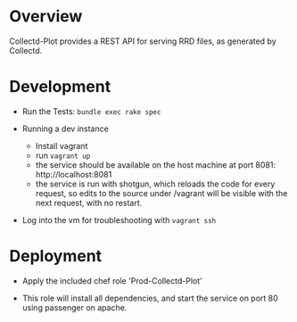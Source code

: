 
# Overview

  Collectd-Plot provides a REST API for serving RRD files, as generated by Collectd.

# Development

  * Run the Tests: `bundle exec rake spec`

  * Running a dev instance
    - Install vagrant
    - run `vagrant up`
    - the service should be available on the host machine at port 8081:   http://localhost:8081
    - the service is run with shotgun, which reloads the code for every request, so edits to the source under /vagrant will be visible with the next request, with no restart.


  * Log into the vm for troubleshooting with `vagrant ssh`

# Deployment

  * Apply the included chef role 'Prod-Collectd-Plot'

  * This role will install all dependencies, and start the service on port 80 using passenger on apache.
